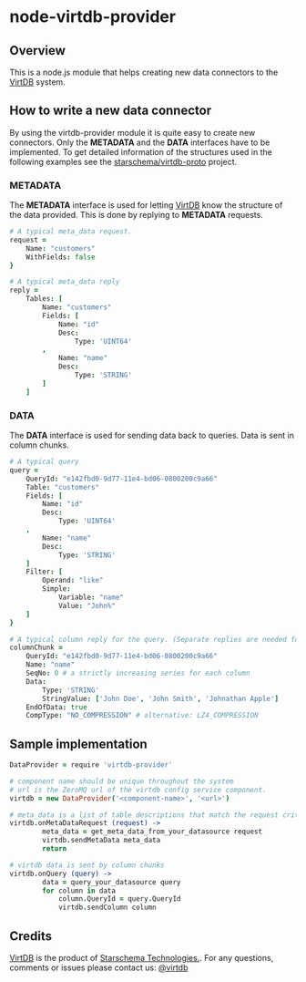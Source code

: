 # node-virtdb-provider

## Overview

This is a node.js module that helps creating new data connectors to the [VirtDB](http://www.virtdb.com) system.

## How to write a new data connector

By using the virtdb-provider module it is quite easy to create new connectors. Only the **METADATA** and the **DATA** interfaces have to be implemented. To get detailed information of the structures used in the following examples see the [starschema/virtdb-proto](http://ww.github.com/starschema/virtdb-proto) project.

### METADATA

The **METADATA** interface is used for letting [VirtDB](http://www.virtdb.com) know the structure of the data provided. This is done by replying to **METADATA** requests.

```coffeescript
# A typical meta_data request.
request =
    Name: "customers"
    WithFields: false
}
```

```coffeescript
# A typical meta_data reply
reply =
    Tables: [
        Name: "customers"
        Fields: [
            Name: "id"
            Desc:
                Type: 'UINT64'
        ,
            Name: "name"
            Desc:
                Type: 'STRING'
        ]
    ]
```

### DATA

The **DATA** interface is used for sending data back to queries. Data is sent in column chunks.

```coffeescript
# A typical query
query =
    QueryId: "e142fbd0-9d77-11e4-bd06-0800200c9a66"
    Table: "customers"
    Fields: [
        Name: "id"
        Desc:
            Type: 'UINT64'
    ,
        Name: "name"
        Desc:
            Type: 'STRING'
    ]
    Filter: [
        Operand: "like"
        Simple:
            Variable: "name"
            Value: "John%"
    ]
}
```

```coffeescript
# A typical column reply for the query. (Separate replies are needed for each columns requested in the query.)
columnChunk =
    QueryId: "e142fbd0-9d77-11e4-bd06-0800200c9a66"
    Name: "name"
    SeqNo: 0 # a strictly increasing series for each column
    Data:
        Type: 'STRING'
        StringValue: ['John Doe', 'John Smith', 'Johnathan Apple']
    EndOfData: true
    CompType: "NO_COMPRESSION" # alternative: LZ4_COMPRESSION
```

## Sample implementation

```coffeescript
DataProvider = require 'virtdb-provider'

# component name should be unique throughout the system
# url is the ZeroMQ url of the virtdb config service component.
virtdb = new DataProvider('<component-name>', '<url>')

# meta_data is a list of table descriptions that match the request criteria
virtdb.onMetaDataRequest (request) ->
        meta_data = get_meta_data_from_your_datasource request
        virtdb.sendMetaData meta_data
        return

# virtdb data is sent by column chunks
virtdb.onQuery (query) ->
        data = query_your_datasource query
        for column in data
            column.QueryId = query.QueryId
            virtdb.sendColumn column
```

## Credits

[VirtDB](http://www.virtdb.com) is the product of [Starschema Technologies.](https://www.starschema.net). For any questions, comments or issues please contact us: [@virtdb](https://twitter.com/virtdb)
